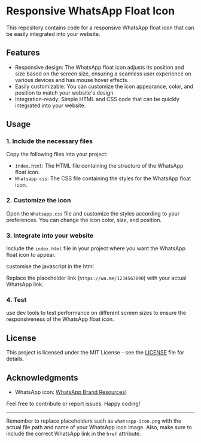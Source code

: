 

# Responsive WhatsApp Float Icon

This repository contains code for a responsive WhatsApp float icon that can be easily integrated into your website.

## Features

- Responsive design: The WhatsApp float icon adjusts its position and size based on the screen size, ensuring a seamless user experience on various devices and has mouse hover effects.
- Easily customizable: You can customize the icon appearance, color, and position to match your website's design.
- Integration-ready: Simple HTML and CSS code that can be quickly integrated into your website.

## Usage

### 1. Include the necessary files

Copy the following files into your project:

- `index.html`: The HTML file containing the structure of the WhatsApp float icon.
- `Whatsapp.css`: The CSS file containing the styles for the WhatsApp float icon.

### 2. Customize the icon

Open the `Whatsapp.css` file and customize the styles according to your preferences. You can change the icon color, size, and position.

### 3. Integrate into your website

Include the `index.html` file in your project where you want the WhatsApp float icon to appear.

customise the javascript in the html

Replace the placeholder link (`https://wa.me/1234567890`) with your actual WhatsApp link.

### 4. Test

use dev tools to test performance on different screen sizes to ensure the responsiveness of the WhatsApp float icon.

## License

This project is licensed under the MIT License - see the [LICENSE](LICENSE) file for details.

## Acknowledgments

- WhatsApp icon: [WhatsApp Brand Resources](https://fontawesome.com/))

Feel free to contribute or report issues. Happy coding!

---

Remember to replace placeholders such as `whatsapp-icon.png` with the actual file path and name of your WhatsApp icon image. Also, make sure to include the correct WhatsApp link in the `href` attribute.
